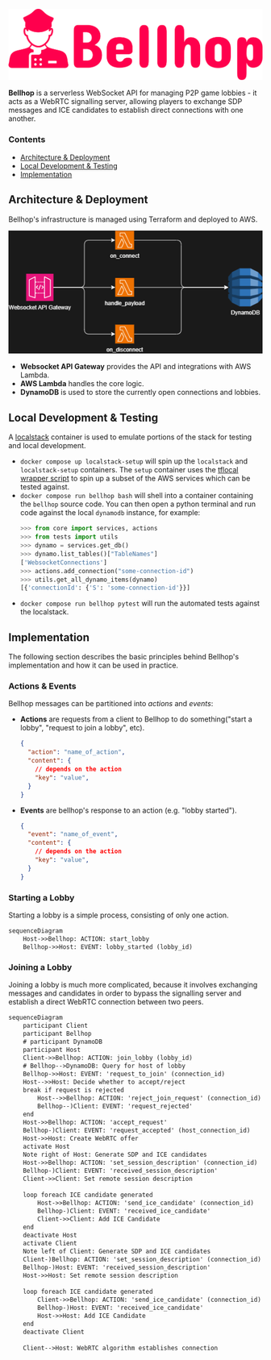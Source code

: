 <p align="center">
  <img src="docs/bellhop_title_transparent.png" width="600">
</p>

**Bellhop** is a serverless WebSocket API for managing P2P game lobbies - it acts as a WebRTC signalling server, allowing players to exchange SDP messages and ICE candidates to establish direct connections with one another.

### Contents

- [Architecture & Deployment](#architecture--deployment)
- [Local Development & Testing](#local-development--testing)
- [Implementation](#implementation)

## Architecture & Deployment

Bellhop's infrastructure is managed using Terraform and deployed to AWS.

![Architecture Overview](docs/architecture.png)

- **Websocket API Gateway** provides the API and integrations with AWS Lambda.
- **AWS Lambda** handles the core logic.
- **DynamoDB** is used to store the currently open connections and lobbies.

## Local Development & Testing

A [localstack](https://www.localstack.cloud) container is used to emulate portions of the stack for testing and local development.

- `docker compose up localstack-setup` will spin up the `localstack` and `localstack-setup` containers. The `setup` container uses the [tflocal wrapper script](https://docs.localstack.cloud/user-guide/integrations/terraform/#tflocal-wrapper-script) to spin up a subset of the AWS services which can be tested against.
- `docker compose run bellhop bash` will shell into a container containing the `bellhop` source code. You can then open a python terminal and run code against the local `dynamodb` instance, for example:
  ```py
  >>> from core import services, actions
  >>> from tests import utils
  >>> dynamo = services.get_db()
  >>> dynamo.list_tables()["TableNames"]
  ['WebsocketConnections']
  >>> actions.add_connection("some-connection-id")
  >>> utils.get_all_dynamo_items(dynamo)
  [{'connectionId': {'S': 'some-connection-id'}}]
  ```
- `docker compose run bellhop pytest` will run the automated tests against the localstack.

## Implementation

The following section describes the basic principles behind Bellhop's implementation and how it can be used in practice.

### Actions & Events

Bellhop messages can be partitioned into _actions_ and _events_:

- **Actions** are requests from a client to Bellhop to do something("start a lobby", "request to join a lobby", etc).
  ```json
  {
    "action": "name_of_action",
    "content": {
      // depends on the action
      "key": "value",
    }
  }
  ```
- **Events** are bellhop's response to an action (e.g. "lobby started").
  ```json
  {
    "event": "name_of_event",
    "content": {
      // depends on the action
      "key": "value",
    }
  }
  ```

### Starting a Lobby

Starting a lobby is a simple process, consisting of only one action.

```mermaid
sequenceDiagram
    Host->>Bellhop: ACTION: start_lobby
    Bellhop->>Host: EVENT: lobby_started (lobby_id)
```

### Joining a Lobby

Joining a lobby is much more complicated, because it involves exchanging messages and candidates in order to bypass the signalling server and establish a direct WebRTC connection between two peers.

```mermaid
sequenceDiagram
    participant Client
    participant Bellhop
    # participant DynamoDB
    participant Host
    Client->>Bellhop: ACTION: join_lobby (lobby_id)
    # Bellhop-->DynamoDB: Query for host of lobby
    Bellhop->>Host: EVENT: 'request_to_join' (connection_id)
    Host-->>Host: Decide whether to accept/reject
    break if request is rejected
        Host-->>Bellhop: ACTION: 'reject_join_request' (connection_id)
        Bellhop--)Client: EVENT: 'request_rejected'
    end
    Host->>Bellhop: ACTION: 'accept_request'
    Bellhop-)Client: EVENT: 'request_accepted' (host_connection_id)
    Host->>Host: Create WebRTC offer
    activate Host
    Note right of Host: Generate SDP and ICE candidates
    Host->>Bellhop: ACTION: 'set_session_description' (connection_id)
    Bellhop-)Client: EVENT: 'received_session_description'
    Client->>Client: Set remote session description
    
    loop foreach ICE candidate generated
        Host->>Bellhop: ACTION: 'send_ice_candidate' (connection_id)
        Bellhop-)Client: EVENT: 'received_ice_candidate'
        Client->>Client: Add ICE Candidate
    end
    deactivate Host
    activate Client
    Note left of Client: Generate SDP and ICE candidates
    Client-)Bellhop: ACTION: 'set_session_description' (connection_id)
    Bellhop-)Host: EVENT: 'received_session_description'
    Host->>Host: Set remote session description

    loop foreach ICE candidate generated
        Client->>Bellhop: ACTION: 'send_ice_candidate' (connection_id)
        Bellhop-)Host: EVENT: 'received_ice_candidate'
        Host->>Host: Add ICE Candidate
    end
    deactivate Client

    Client-->Host: WebRTC algorithm establishes connection
```
